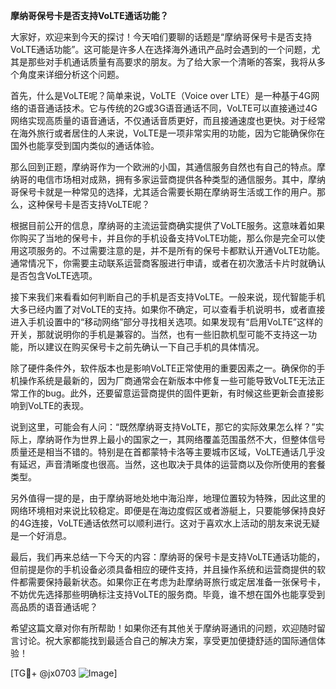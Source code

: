 **摩纳哥保号卡是否支持VoLTE通话功能？**

大家好，欢迎来到今天的探讨！今天咱们要聊的话题是“摩纳哥保号卡是否支持VoLTE通话功能”。这可能是许多人在选择海外通讯产品时会遇到的一个问题，尤其是那些对手机通话质量有高要求的朋友。为了给大家一个清晰的答案，我将从多个角度来详细分析这个问题。

首先，什么是VoLTE呢？简单来说，VoLTE（Voice over LTE）是一种基于4G网络的语音通话技术。它与传统的2G或3G语音通话不同，VoLTE可以直接通过4G网络实现高质量的语音通话，不仅通话音质更好，而且接通速度也更快。对于经常在海外旅行或者居住的人来说，VoLTE是一项非常实用的功能，因为它能确保你在国外也能享受到国内类似的通话体验。

那么回到正题，摩纳哥作为一个欧洲的小国，其通信服务自然也有自己的特点。摩纳哥的电信市场相对成熟，拥有多家运营商提供各种类型的通信服务。其中，摩纳哥保号卡就是一种常见的选择，尤其适合需要长期在摩纳哥生活或工作的用户。那么，这种保号卡是否支持VoLTE呢？

根据目前公开的信息，摩纳哥的主流运营商确实提供了VoLTE服务。这意味着如果你购买了当地的保号卡，并且你的手机设备支持VoLTE功能，那么你是完全可以使用这项服务的。不过需要注意的是，并不是所有的保号卡都默认开通VoLTE功能。通常情况下，你需要主动联系运营商客服进行申请，或者在初次激活卡片时就确认是否包含VoLTE选项。

接下来我们来看看如何判断自己的手机是否支持VoLTE。一般来说，现代智能手机大多已经内置了对VoLTE的支持。如果你不确定，可以查看手机说明书，或者直接进入手机设置中的“移动网络”部分寻找相关选项。如果发现有“启用VoLTE”这样的开关，那就说明你的手机是兼容的。当然，也有一些旧款机型可能不支持这一功能，所以建议在购买保号卡之前先确认一下自己手机的具体情况。

除了硬件条件外，软件版本也是影响VoLTE正常使用的重要因素之一。确保你的手机操作系统是最新的，因为厂商通常会在新版本中修复一些可能导致VoLTE无法正常工作的bug。此外，还要留意运营商提供的固件更新，有时候这些更新会直接影响到VoLTE的表现。

说到这里，可能会有人问：“既然摩纳哥支持VoLTE，那它的实际效果怎么样？”实际上，摩纳哥作为世界上最小的国家之一，其网络覆盖范围虽然不大，但整体信号质量还是相当不错的。特别是在首都蒙特卡洛等主要城市区域，VoLTE通话几乎没有延迟，声音清晰度也很高。当然，这也取决于具体的运营商以及你所使用的套餐类型。

另外值得一提的是，由于摩纳哥地处地中海沿岸，地理位置较为特殊，因此这里的网络环境相对来说比较稳定。即便是在海边度假区或者游艇上，只要能够保持良好的4G连接，VoLTE通话依然可以顺利进行。这对于喜欢水上活动的朋友来说无疑是一个好消息。

最后，我们再来总结一下今天的内容：摩纳哥的保号卡是支持VoLTE通话功能的，但前提是你的手机设备必须具备相应的硬件支持，并且操作系统和运营商提供的软件都需要保持最新状态。如果你正在考虑为赴摩纳哥旅行或定居准备一张保号卡，不妨优先选择那些明确标注支持VoLTE的服务商。毕竟，谁不想在国外也能享受到高品质的语音通话呢？

希望这篇文章对你有所帮助！如果你还有其他关于摩纳哥通讯的问题，欢迎随时留言讨论。祝大家都能找到最适合自己的解决方案，享受更加便捷舒适的国际通信体验！

[TG💪+ @jx0703 ![Image](https://github.com/user-attachments/assets/dbca1d08-cadb-493c-b0ec-ad6f7a83f270)]